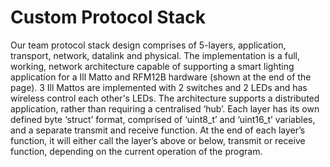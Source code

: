 # Custom Protocol Stack

Our team protocol stack design comprises of 5-layers, application, transport, network, datalink and physical. 
The implementation is a full, working, network architecture capable of supporting a smart lighting application 
for a Ill Matto and RFM12B hardware (shown at the end of the page). 3 Ill Mattos are implemented with 2 switches 
and 2 LEDs and has wireless control each other's LEDs. The architecture supports a distributed application, 
rather than requiring a centralised ‘hub’. Each layer has its own defined byte ‘struct’ format, comprised of 
‘uint8_t’ and ‘uint16_t’ variables, and a separate transmit and receive function. At the end of each layer’s 
function, it will either call the layer’s above or below, transmit or receive function, depending on the current
operation of the program. 
